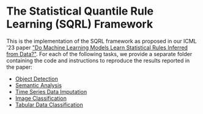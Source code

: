 # The Statistical Quantile Rule Learning (SQRL) Framework

This is the implementation of the SQRL framework as proposed in our ICML '23 paper ["Do Machine Learning Models Learn Statistical Rules Inferred from Data?"](https://arxiv.org/abs/2303.01433).
For each of the following tasks, we provide a separate folder containing the code and instructions to reproduce the results reported in the paper:
* [Object Detection](object_detection/README.md)
* [Semantic Analysis](semantic_analysis/README.md)
* [Time Series Data Imputation](time_series_imputation/README.md)
* [Image Classification](image_classification/README.md)
* [Tabular Data Classification](tabular_classification/README.md)

